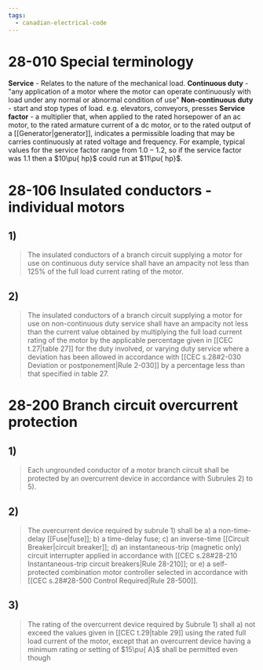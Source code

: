 ```yaml
---
tags:
  - canadian-electrical-code
---
```

# 28-010 Special terminology
**Service** - Relates to the nature of the mechanical load. 
**Continuous duty** - "any application of a motor where the motor can operate continuously with load under  any normal or abnormal condition of use"
**Non-continuous duty** - start and stop types of load. e.g. elevators, conveyors, presses
**Service factor** - a multiplier that, when applied to the rated horsepower of an ac motor, to the rated armature current of a dc motor, or to the rated output of a [[Generator|generator]], indicates a permissible loading that may be carries continuously at rated voltage and frequency. For example, typical values for the service factor range from $1.0-1.2$, so if the service factor was $1.1$ then a $10\pu{ hp}$ could run at $11\pu{ hp}$.
# 28-106 Insulated conductors - individual motors
## 1)
> The insulated conductors of a branch circuit supplying a motor for use on continuous duty service shall have an ampacity not less than $125\%$ of the full load current rating of the motor.

## 2)
> The insulated conductors of a branch circuit supplying a motor for use on non-continuous duty service shall have an ampacity not less than the current value obtained by multiplying the full load current rating of the motor by the applicable percentage given in [[CEC t.27|table 27]] for the duty involved, or varying duty service where a deviation has been allowed in accordance with [[CEC s.28#2-030 Deviation or postponement|Rule 2-030]] by a percentage less than that specified in table 27.

# 28-200 Branch circuit overcurrent protection
## 1)
> Each ungrounded conductor of a motor branch circuit shall be protected by an overcurrent device in accordance with Subrules 2) to 5).

## 2)
> The overcurrent device required by subrule 1)  shall be
> 	a) a non-time-delay [[Fuse|fuse]];
> 	b) a time-delay fuse;
> 	c) an inverse-time [[Circuit Breaker|circuit breaker]];
> 	d) an instantaneous-trip (magnetic only) circuit interrupter applied in accordance with [[CEC s.28#28-210 Instantaneous-trip circuit breakers|Rule 28-210]];  or
> 	e) a self-protected combination motor controller selected in accordance with [[CEC s.28#28-500 Control Required|Rule 28-500]].

## 3)
> The rating of the overcurrent device required by Subrule 1) shall
> 	a) not exceed the values given in [[CEC t.29|table 29]] using the rated full load current of the motor, except that an overcurrent device having a minimum rating or setting of $15\pu{ A}$ shall be permitted even though